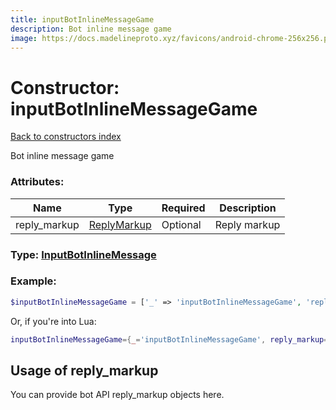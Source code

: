 ```yaml
---
title: inputBotInlineMessageGame
description: Bot inline message game
image: https://docs.madelineproto.xyz/favicons/android-chrome-256x256.png
---
```

# Constructor: inputBotInlineMessageGame  
[Back to constructors index](index.md)



Bot inline message game

### Attributes:

| Name     |    Type       | Required | Description |
|----------|---------------|----------|-------------|
|reply\_markup|[ReplyMarkup](../types/ReplyMarkup.md) | Optional|Reply markup|



### Type: [InputBotInlineMessage](../types/InputBotInlineMessage.md)


### Example:

```php
$inputBotInlineMessageGame = ['_' => 'inputBotInlineMessageGame', 'reply_markup' => ReplyMarkup];
```  


Or, if you're into Lua:

```lua
inputBotInlineMessageGame={_='inputBotInlineMessageGame', reply_markup=ReplyMarkup}

```



## Usage of reply_markup

You can provide bot API reply_markup objects here.  


